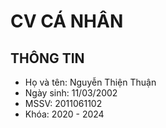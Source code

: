 # CV CÁ NHÂN

## THÔNG TIN
* Họ và tên: Nguyễn Thiện Thuận
* Ngày sinh: 11/03/2002
* MSSV: 2011061102	
* Khóa: 2020 - 2024